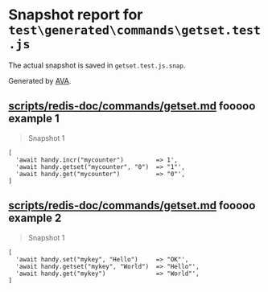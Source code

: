 # Snapshot report for `test\generated\commands\getset.test.js`

The actual snapshot is saved in `getset.test.js.snap`.

Generated by [AVA](https://ava.li).

## [scripts/redis-doc/commands/getset.md](../../../../scripts/redis-doc/commands/getset.md) fooooo example 1

> Snapshot 1

    [
      'await handy.incr("mycounter")         => 1',
      'await handy.getset("mycounter", "0")  => "1"',
      'await handy.get("mycounter")          => "0"',
    ]

## [scripts/redis-doc/commands/getset.md](../../../../scripts/redis-doc/commands/getset.md) fooooo example 2

> Snapshot 1

    [
      'await handy.set("mykey", "Hello")     => "OK"',
      'await handy.getset("mykey", "World")  => "Hello"',
      'await handy.get("mykey")              => "World"',
    ]
